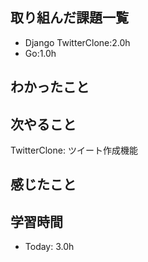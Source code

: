   ## 取り組んだ課題一覧
- Django TwitterClone:2.0h
- Go:1.0h

## わかったこと

## 次やること
TwitterClone: ツイート作成機能 

## 感じたこと

## 学習時間
- Today: 3.0h
